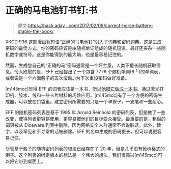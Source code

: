 # 正确的马电池钉书钉:书

> 原文:[https://hack aday . com/2017/02/09/correct-horse-battery-staple-the-book/](https://hackaday.com/2017/02/09/correct-horse-battery-staple-the-book/)

XKCD 936 这部漫画将短语“正确的马电池钉”引入了词典和密码词典，这是生成密码的最佳方式。你的密码应该是由随机单词组成的随机短语，最好还夹杂一些随机数字或符号。这是你能得到的最大熵，也是最容易记住的。

然而，生成您自己的“正确的马”密码通常是一个坏主意。人类不擅长随机获取信息。令人欣慰的是，EFF 已经提出了一个包含 7776 个随机单词(6 ⁵ )的单词表，或者说是一个六面骰子的五次滚动。)为下次重设密码做好准备。

[m145mcc]觉得 EFF 的词表应该是一本书，[所以他把它做成一本书](https://hackaday.io/project/19645-pocket-wordlist)。通过激光打印机、胶水、线和一些卡片材料的巧妙应用，[m145mcc]有了一个方便的密码生成器，可以放在口袋里。建立密码所需要的只是一个*单骰子*，一支笔和一些耐心。

EFF 的随机密码列表是基于 1995 年 Arnold Reinhold 的密码列表，但是做了一些改变，使得列表更容易使用，更容易被他们的目标受众接受。最重要的是，粗俗的词语被从 Diceware 列表中删除，因为网络安全人群通常不会说脏话。此外，数字，以及罕见和不寻常的话被删除。EFF 的名单生成的密码更长，但可以说更容易记住。

尽管基于骰子的随机密码列表的想法已经存在了 20 年，但是几乎没有死树格式的例子。这个列表的绑定版本的想法是一个伟大的想法，我们很高兴[m145mcc]可以把它带到桌面上。